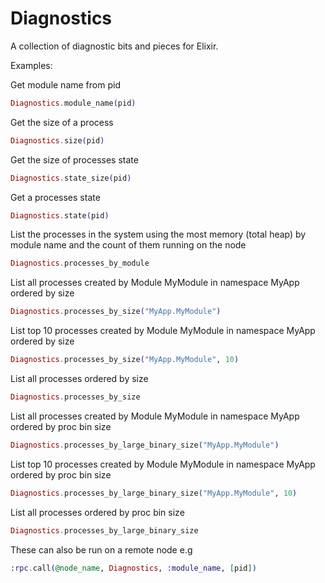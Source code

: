 # Diagnostics

A collection of diagnostic bits and pieces for Elixir. 

Examples: 

Get module name from pid
```elixir
Diagnostics.module_name(pid)
```

Get the size of a process
```elixir
Diagnostics.size(pid)
```

Get the size of processes state
```elixir
Diagnostics.state_size(pid)
```

Get a processes state
```elixir
Diagnostics.state(pid)
```

List the processes in the system using the most memory (total heap) by module name and the count of them running on the node
```elixir
Diagnostics.processes_by_module
```

List all processes created by Module MyModule in namespace MyApp ordered by size
```elixir
Diagnostics.processes_by_size("MyApp.MyModule")
```

List top 10 processes created by Module MyModule in namespace MyApp ordered by size
```elixir
Diagnostics.processes_by_size("MyApp.MyModule", 10)
```

List all processes ordered by size
```elixir
Diagnostics.processes_by_size
```

List all processes created by Module MyModule in namespace MyApp ordered by proc bin size
```elixir
Diagnostics.processes_by_large_binary_size("MyApp.MyModule")
```

List top 10 processes created by Module MyModule in namespace MyApp ordered by proc bin size
```elixir
Diagnostics.processes_by_large_binary_size("MyApp.MyModule", 10)
```

List all processes ordered by proc bin size
```elixir
Diagnostics.processes_by_large_binary_size
```

These can also be run on a remote node e.g 

```elixir 
:rpc.call(@node_name, Diagnostics, :module_name, [pid])
```
